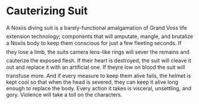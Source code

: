 
# Cauterizing Suit
A Noxiis diving suit is a barely-functional amalgamation of Grand Voss life extension technology; components that will amputate, mangle, and brutalize a Noxiis body to keep them conscious for just a few fleeting seconds. If they lose a limb, the suits camera lens-like rings will sever the remains and cauterize the exposed flesh. If their heart is destroyed, the suit will cleave it out and replace it with an artificial one. If theyre low on blood the suit will transfuse more. And if every measure to keep them alive fails, the helmet is kept cool so that when the head is severed, they can keep it alive long enough to replace the body.
Every action it takes is visceral, unsettling, and gory. Violence will take a toll on the characters.
